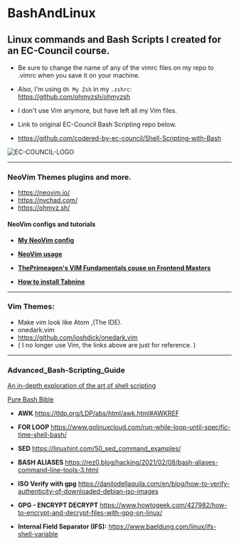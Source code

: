 # BashAndLinux

## Linux commands and Bash Scripts I created for an EC-Council course. 
- Be sure to change the name of any of the vimrc files on my repo to .vimrc when you save it on your machine.
- Also, I'm using  `Oh My Zsh` in my `.zshrc`:  https://github.com/ohmyzsh/ohmyzsh
- I don't use Vim anymore, but have left all my Vim files.
- Link to original EC-Council Bash Scripting repo below.

- <https://github.com/codered-by-ec-council/Shell-Scripting-with-Bash>

![EC-COUNCIL-LOGO](https://user-images.githubusercontent.com/46334926/152244010-673a77a5-4309-4eba-b9d5-719d9af98e06.png)

---
### NeoVim Themes plugins and more.

- <https://neovim.io/>
- <https://nvchad.com/>
- <https://ohmyz.sh/>

#### NeoVim configs and tutorials
- **[My NeoVim config](https://github.com/LinuxUser255/init.lua)**
- **[NeoVim usage](https://github.com/LinuxUser255/BashAndLinux/blob/main/Vim_And_NeoVim_Usage.md)**
- **[ThePrimeagen's VIM Fundamentals couse on Frontend Masters](https://frontendmasters.com/courses/vim-fundamentals/)**

- **[How to install Tabnine](https://github.com/LinuxUser255/BashAndLinux/blob/main/Tabnine_Install.md)**
---

### Vim Themes:
- Make vim look like Atom ,(The IDE). 
- onedark.vim
- <https://github.com/joshdick/onedark.vim>
- ( I no longer use Vim, the links above are just for reference. )

---

### Advanced_Bash-Scripting_Guide
[An in-depth exploration of the art of shell scripting](https://tldp.org/LDP/abs/html/)

[Pure Bash Bible](https://github.com/dylanaraps/pure-bash-bible)

- **AWK**
<https://tldp.org/LDP/abs/html/awk.html#AWKREF>


- **FOR LOOP**
<https://www.golinuxcloud.com/run-while-loop-until-specific-time-shell-bash/>


- **SED**
  <https://linuxhint.com/50_sed_command_examples/>


- **BASH ALIASES**
<https://rez0.blog/hacking/2021/02/08/bash-aliases-command-line-tools-3.html>

- **ISO Verify with gpg**
<https://danilodellaquila.com/en/blog/how-to-verify-authenticity-of-downloaded-debian-iso-images>

- **GPG - ENCRYPT DECRYPT**
<https://www.howtogeek.com/427982/how-to-encrypt-and-decrypt-files-with-gpg-on-linux/>

- **Internal Field Separator (IFS):**
<https://www.baeldung.com/linux/ifs-shell-variable>
